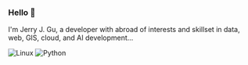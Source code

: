 ### Hello 👋

<!--
**jgujerry/jgujerry** is a ✨ _special_ ✨ repository because its `README.md` (this file) appears on your GitHub profile.

Here are some ideas to get you started:

- 🔭 I’m currently working on ...
- 🌱 I’m currently learning ...
- 👯 I’m looking to collaborate on ...
- 🤔 I’m looking for help with ...
- 💬 Ask me about ...
- 📫 How to reach me: ...
- 😄 Pronouns: ...
- ⚡ Fun fact: ...
-->

I'm Jerry J. Gu, a developer with abroad of interests and skillset in data, web, GIS, cloud, and AI development...

<p align="left">
  <img alt='Linux' src='https://img.shields.io/badge/Linux-FCC624?style=for-the-badge&logo=linux&logoColor=black'/>
  <img alt='Python' src='https://img.shields.io/badge/Python-3776AB?style=for-the-badge&logo=python&logoColor=white'/>
</p>
